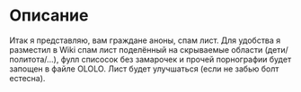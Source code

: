 # Oписание
Итак я представляю, вам граждане аноны, спам лист. Для удобства я разместил в Wiki спам лист поделённый на скрываемые области (дети/политота/...), фулл списосок без замарочек и прочей порнографии будет запощен в файле OLOLO. Лист будет улучшаться (если не забью болт естеcна).
